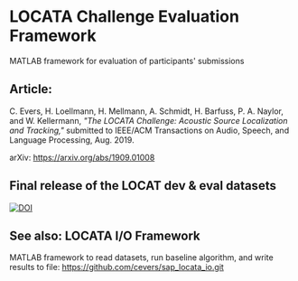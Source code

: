 # LOCATA Challenge Evaluation Framework

MATLAB framework for evaluation of participants' submissions

## Article:
C. Evers, H. Loellmann, H. Mellmann, A. Schmidt, H. Barfuss, P. A. Naylor, and W. Kellermann, *"The LOCATA Challenge: Acoustic Source Localization and Tracking,"* submitted to IEEE/ACM Transactions on Audio, Speech, and Language Processing, Aug. 2019.

arXiv: https://arxiv.org/abs/1909.01008

## Final release of the LOCAT dev & eval datasets

[![DOI](https://zenodo.org/badge/DOI/10.5281/zenodo.3630471.svg)](https://doi.org/10.5281/zenodo.3630471)

## See also: LOCATA I/O Framework

MATLAB framework to read datasets, run baseline algorithm, and write results to file:
https://github.com/cevers/sap_locata_io.git

